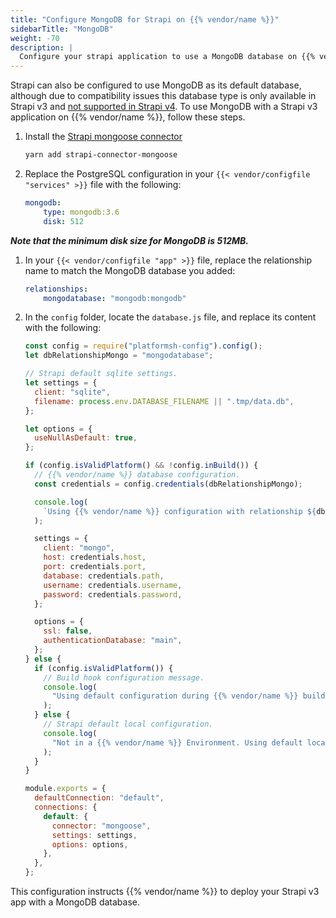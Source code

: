 ```yaml
---
title: "Configure MongoDB for Strapi on {{% vendor/name %}}"
sidebarTitle: "MongoDB"
weight: -70
description: |
  Configure your strapi application to use a MongoDB database on {{% vendor/name %}} (v3 only).
---
```


Strapi can also be configured to use MongoDB as its default database,
although due to compatibility issues this database type is only available in Strapi v3 and [not supported in Strapi v4](https://forum.strapi.io/t/mongodb-compatibility-delayed-on-v4/4549).
To use MongoDB with a Strapi v3 application on {{% vendor/name %}}, follow these steps.

1. Install the [Strapi mongoose connector](https://yarnpkg.com/package/strapi-connector-mongoose)

   ```bash
   yarn add strapi-connector-mongoose
   ```

1. Replace the PostgreSQL configuration in your `{{< vendor/configfile "services" >}}` file with the following:

   ```yaml
   mongodb:
       type: mongodb:3.6
       disk: 512
   ```

  **_Note that the minimum disk size for MongoDB is 512MB._**

1. In your `{{< vendor/configfile "app" >}}` file, replace the relationship name to match the MongoDB database you added:

   ```yaml
   relationships:
       mongodatabase: "mongodb:mongodb"
   ```

1. In the `config` folder, locate the `database.js` file, and replace its content with the following:

   ```js
   const config = require("platformsh-config").config();
   let dbRelationshipMongo = "mongodatabase";

   // Strapi default sqlite settings.
   let settings = {
     client: "sqlite",
     filename: process.env.DATABASE_FILENAME || ".tmp/data.db",
   };

   let options = {
     useNullAsDefault: true,
   };

   if (config.isValidPlatform() && !config.inBuild()) {
     // {{% vendor/name %}} database configuration.
     const credentials = config.credentials(dbRelationshipMongo);

     console.log(
       `Using {{% vendor/name %}} configuration with relationship ${dbRelationshipMongo}.`
     );

     settings = {
       client: "mongo",
       host: credentials.host,
       port: credentials.port,
       database: credentials.path,
       username: credentials.username,
       password: credentials.password,
     };

     options = {
       ssl: false,
       authenticationDatabase: "main",
     };
   } else {
     if (config.isValidPlatform()) {
       // Build hook configuration message.
       console.log(
         "Using default configuration during {{% vendor/name %}} build hook until relationships are available."
       );
     } else {
       // Strapi default local configuration.
       console.log(
         "Not in a {{% vendor/name %}} Environment. Using default local sqlite configuration."
       );
     }
   }

   module.exports = {
     defaultConnection: "default",
     connections: {
       default: {
         connector: "mongoose",
         settings: settings,
         options: options,
       },
     },
   };
   ```

This configuration instructs {{% vendor/name %}} to deploy your Strapi v3 app with a MongoDB database.
